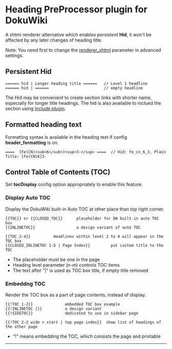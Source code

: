 # Heading PreProcessor plugin for DokuWiki

A xhtml renderer alternative which enables *persistent* **Hid**, it won't be affected by any later changes of heading title.

Note: You need first to change the [renderer_xhtml](https://www.dokuwiki.org/config:renderer_xhtml) parameter in advanced settings.


## Persistent Hid

    ====== hid | Longer heading title ======   // Level 1 headline
    ====== hid | ======                        // empty headline

The Hid may be convenient to create section links with shorter name, especially for longer title headings. The hid is also available to inclued the section using [Include plugin](https://www.dokuwiki.org/plugin:include).

## Formatted heading text

Formatting syntax is available in the heading text if config **header_formatting** is on.

    ====  [Fe(CN)<sub>6</sub>]<sup>3-</sup> ====  // Hid: fe_cn_6_3, Plain Title: [Fe(CN)6]3-


## Control Table of Contents (TOC)

Set **tocDisplay** config option appropriately to enable this feature.

### Display Auto TOC

Display the DokuWiki built-in Auto TOC at other place than top right corner.

    {{TOC}} or {{CLOSED_TOC}}      placeholder for DW built-in auto TOC box
    {{INLINETOC}}                  a design variant of auto TOC
    
    {{TOC 2-4}}          Headlines within level 2 to 4 will appear in the TOC box
    {{CLOSED_INLINETOC 1-5 | Page Index}}         put custom title to the TOC

* The placeholder must be one in the page
* Heading level parameter (*n-m*) controls TOC items
* The text after "|" is used as TOC box title, if empty title removed

### Embeddng TOC

Render the TOC box as a part of page contents, instead of display.

    {{!TOC 1-2}}              embedded TOC box example
    {{!INLINETOC |}}          a design variant
    {{!SIDETOC}}              dedicated to use in sidebar page
    
    {{!TOC 2-2 wide > start | top page index}}  show list of headings of the other page

* "!" means embedding the TOC, which consists the page and printable


----

